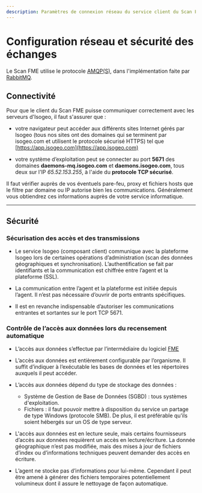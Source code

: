 ```yaml
---
description: Paramètres de connexion réseau du service client du Scan FME (Isogeo)
---
```


# Configuration réseau et sécurité des échanges

Le Scan FME utilise le protocole [AMQP(S)](https://fr.wikipedia.org/wiki/Advanced_Message_Queuing_Protocol), dans l'implémentation faite par [RabbitMQ](https://fr.wikipedia.org/wiki/RabbitMQ).

## Connectivité

Pour que le client du Scan FME puisse communiquer correctement avec les serveurs d'Isogeo, il faut s'assurer que :

* votre navigateur peut accéder aux différents sites Internet gérés par Isogeo (tous nos sites ont des domaines qui se terminent par isogeo.com et utilisent le protocole sécurisé HTTPS) tel que [https://app.isogeo.com](https://app.isogeo.com)

* votre système d’exploitation peut se connecter au port **5671** des domaines **daemons-mq.isogeo.com** et **daemons.isogeo.com**, tous deux sur l&apos;IP *65.52.153.255*, à l&apos;aide du **protocole TCP sécurisé**.

Il faut vérifier auprès de vos éventuels pare-feu, proxy et fichiers hosts que le filtre par domaine ou IP autorise bien les communications. Généralement vous obtiendrez ces informations auprès de votre service informatique.

----

## Sécurité

### Sécurisation des accès et des transmissions

* Le service Isogeo (composant client) communique avec la plateforme Isogeo lors de certaines opérations d’administration (scan des données géographiques et synchronisation). L’authentification se fait par identifiants et la communication est chiffrée entre l’agent et la plateforme (SSL).

* La communication entre l’agent et la plateforme est initiée depuis l’agent. Il n’est pas nécessaire d’ouvrir de ports entrants spécifiques.

* Il est en revanche indispensable d’autoriser les communications entrantes et sortantes sur le port TCP 5671.

### Contrôle de l’accès aux données lors du recensement automatique

* L’accès aux données s’effectue par l’intermédiaire du logiciel [FME](http://www.safe.com/fme/fme-technology/fme-desktop/overview/)

* L’accès aux données est entièrement configurable par l’organisme. Il suffit d’indiquer à l’exécutable les bases de données et les répertoires auxquels il peut accéder.

* L’accès aux données dépend du type de stockage des données :
  * Système de Gestion de Base de Données (SGBD) : tous systèmes d&apos;exploitation.
  * Fichiers : il faut pouvoir mettre à disposition du service un partage de type Windows (protocole SMB). De plus, il est préférable qu&apos;ils soient hébergés sur un OS de type serveur.

* L&apos;accès aux données est en lecture seule, mais certains fournisseurs d’accès aux données requièrent un accès en lecture/écriture. La donnée géographique n’est pas modifiée, mais des mises à jour de fichiers d’index ou d’informations techniques peuvent demander des accès en écriture.

* L’agent ne stocke pas d’informations pour lui-même. Cependant il peut être amené à générer des fichiers temporaires potentiellement volumineux dont il assure le nettoyage de façon automatique.
